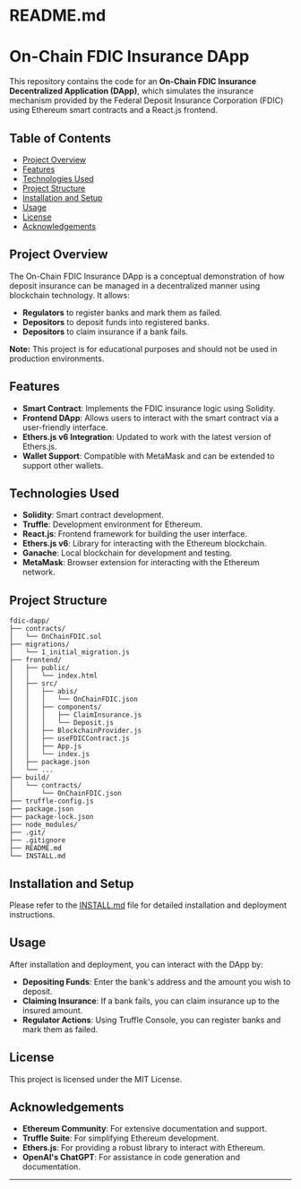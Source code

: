 # README.md

# On-Chain FDIC Insurance DApp

This repository contains the code for an **On-Chain FDIC Insurance Decentralized Application (DApp)**, which simulates the insurance mechanism provided by the Federal Deposit Insurance Corporation (FDIC) using Ethereum smart contracts and a React.js frontend.

## Table of Contents

- [Project Overview](#project-overview)
- [Features](#features)
- [Technologies Used](#technologies-used)
- [Project Structure](#project-structure)
- [Installation and Setup](#installation-and-setup)
- [Usage](#usage)
- [License](#license)
- [Acknowledgements](#acknowledgements)

## Project Overview

The On-Chain FDIC Insurance DApp is a conceptual demonstration of how deposit insurance can be managed in a decentralized manner using blockchain technology. It allows:

- **Regulators** to register banks and mark them as failed.
- **Depositors** to deposit funds into registered banks.
- **Depositors** to claim insurance if a bank fails.

**Note:** This project is for educational purposes and should not be used in production environments.

## Features

- **Smart Contract**: Implements the FDIC insurance logic using Solidity.
- **Frontend DApp**: Allows users to interact with the smart contract via a user-friendly interface.
- **Ethers.js v6 Integration**: Updated to work with the latest version of Ethers.js.
- **Wallet Support**: Compatible with MetaMask and can be extended to support other wallets.

## Technologies Used

- **Solidity**: Smart contract development.
- **Truffle**: Development environment for Ethereum.
- **React.js**: Frontend framework for building the user interface.
- **Ethers.js v6**: Library for interacting with the Ethereum blockchain.
- **Ganache**: Local blockchain for development and testing.
- **MetaMask**: Browser extension for interacting with the Ethereum network.

## Project Structure

```
fdic-dapp/
├── contracts/
│   └── OnChainFDIC.sol
├── migrations/
│   └── 1_initial_migration.js
├── frontend/
│   ├── public/
│   │   └── index.html
│   ├── src/
│   │   ├── abis/
│   │   │   └── OnChainFDIC.json
│   │   ├── components/
│   │   │   ├── ClaimInsurance.js
│   │   │   └── Deposit.js
│   │   ├── BlockchainProvider.js
│   │   ├── useFDICContract.js
│   │   ├── App.js
│   │   └── index.js
│   ├── package.json
│   └── ...
├── build/
│   └── contracts/
│       └── OnChainFDIC.json
├── truffle-config.js
├── package.json
├── package-lock.json
├── node_modules/
├── .git/
├── .gitignore
├── README.md
└── INSTALL.md
```

## Installation and Setup

Please refer to the [INSTALL.md](INSTALL.md) file for detailed installation and deployment instructions.

## Usage

After installation and deployment, you can interact with the DApp by:

- **Depositing Funds**: Enter the bank's address and the amount you wish to deposit.
- **Claiming Insurance**: If a bank fails, you can claim insurance up to the insured amount.
- **Regulator Actions**: Using Truffle Console, you can register banks and mark them as failed.

## License

This project is licensed under the MIT License.

## Acknowledgements

- **Ethereum Community**: For extensive documentation and support.
- **Truffle Suite**: For simplifying Ethereum development.
- **Ethers.js**: For providing a robust library to interact with Ethereum.
- **OpenAI's ChatGPT**: For assistance in code generation and documentation.

---